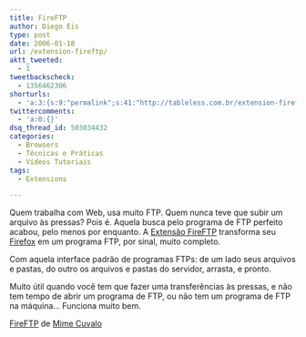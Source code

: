 ```yaml
---
title: FireFTP
author: Diego Eis
type: post
date: 2006-01-18
url: /extension-fireftp/
aktt_tweeted:
  - 1
tweetbackscheck:
  - 1356462306
shorturls:
  - 'a:3:{s:9:"permalink";s:41:"http://tableless.com.br/extension-fireftp";s:7:"tinyurl";s:26:"http://tinyurl.com/3bc4n9f";s:4:"isgd";s:19:"http://is.gd/4WIy5X";}'
twittercomments:
  - 'a:0:{}'
dsq_thread_id: 503034432
categories:
  - Browsers
  - Técnicas e Práticas
  - Vídeos Tutoriais
tags:
  - Extensions

---
```

Quem trabalha com Web, usa muito FTP. Quem nunca teve que subir um arquivo às pressas? Pois é. Aquela busca pelo programa de FTP perfeito acabou, pelo menos por enquanto. A [Extensão FireFTP][1] transforma seu [Firefox][2] em um programa FTP, por sinal, muito completo.

<!--more-->Com aquela interface padrão de programas FTPs: de um lado seus arquivos e pastas, do outro os arquivos e pastas do servidor, arrasta, e pronto.


  
Muito útil quando você tem que fazer uma transferências às pressas, e não tem tempo de abrir um programa de FTP, ou não tem um programa de FTP na máquina&#8230; Funciona muito bem.

[FireFTP][3] de [Mime Cuvalo][4]

 [1]: http://fireftp.mozdev.org/
 [2]: http://www.spreadfirefox.com/?q=affiliates&id=155760&t=195
 [3]: https://addons.mozilla.org/extensions/moreinfo.php?id=684&application=firefox
 [4]: https://addons.mozilla.org/extensions/authorprofiles.php?application=firefox&id=167
